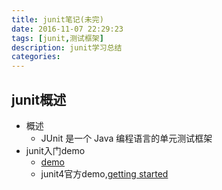 ```yaml
---
title: junit笔记(未完)
date: 2016-11-07 22:29:23
tags: [junit,测试框架]
description: junit学习总结
categories: 
---
```

## junit概述
- 概述
    + JUnit 是一个 Java 编程语言的单元测试框架
- junit入门demo
    + [demo](https://github.com/husthang/javaWebFoundation/tree/master/jdbc_study/src/junitDemo)
    + junit4官方demo,[getting started](https://github.com/junit-team/junit4/wiki/Getting-started)
